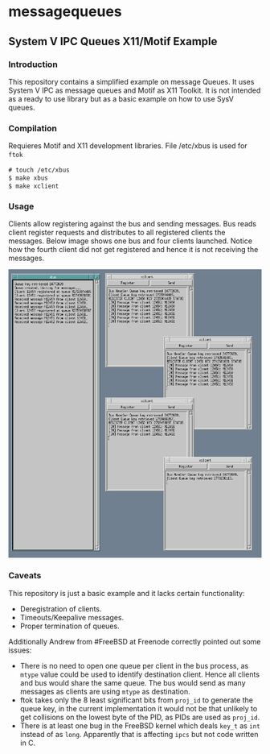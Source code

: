 # messagequeues 
## System V IPC Queues X11/Motif Example

### Introduction

This repository contains a simplified example on message Queues.
It uses System V IPC as message queues and Motif as X11 Toolkit.
It is not intended as a ready to use library but as a basic example on how to use SysV queues.

### Compilation

Requieres Motif and X11 development libraries. File /etc/xbus is used for `ftok`

```
# touch /etc/xbus
$ make xbus
$ make xclient
```

### Usage

Clients allow registering against the bus and sending messages.
Bus reads client register requests and distributes to all registered clients the messages.
Below image shows one bus and four clients launched. Notice how the fourth client did not get registered and hence it is not receiving the messages.

![Screenshot](/messagequeues_screenshot.png?raw=true "Screenshot")

### Caveats

This repository is just a basic example and it lacks certain functionality:
- Deregistration of clients.
- Timeouts/Keepalive messages.
- Proper termination of queues.

Additionally Andrew from #FreeBSD at Freenode correctly pointed out some issues:
- There is no need to open one queue per client in the bus process, as `mtype` value could be used to identify destination client. Hence all clients and bus would share the same queue. The bus would send as many messages as clients are using `mtype` as destination.
- ftok takes only the 8 least significant bits from `proj_id` to generate the queue key, in the current implementation it would not be that unlikely to get collisions on the lowest byte of the PID, as PIDs are used as `proj_id`.
- There is at least one bug in the FreeBSD kernel which deals `key_t` as `int` instead of as `long`. Apparently that is affecting `ipcs` but not code written in C.

